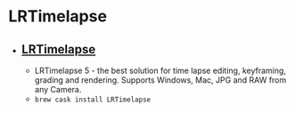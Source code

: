 # LRTimelapse
- [LRTimelapse](https://lrtimelapse.com/)
  - 
  - LRTimelapse 5 - the best solution for time lapse editing, keyframing, grading and rendering. Supports Windows, Mac, JPG and RAW from any Camera.
  - `brew cask install LRTimelapse`
